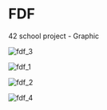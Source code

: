 # FDF
42 school project - Graphic

![fdf_3](https://cloud.githubusercontent.com/assets/11234746/26590227/48a18eae-455a-11e7-96b5-9dfcc45947b2.png)

![fdf_1](https://cloud.githubusercontent.com/assets/11234746/26590231/4ac43a6a-455a-11e7-982d-0bba33f032bd.png)

![fdf_2](https://cloud.githubusercontent.com/assets/11234746/26590235/4c3ea13c-455a-11e7-9b8b-b4ebe29b7097.png)

![fdf_4](https://cloud.githubusercontent.com/assets/11234746/26590238/4dcfd5d4-455a-11e7-8d91-57ffb14b350d.png)
